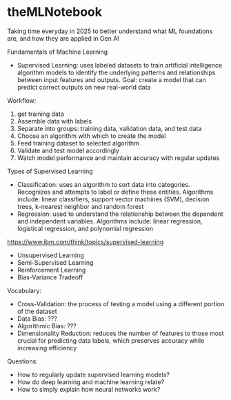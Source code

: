 # theMLNotebook

Taking time everyday in 2025 to better understand what ML foundations are, and how they are applied in Gen AI

Fundamentals of Machine Learning

- Supervised Learning: uses labeled datasets to train artificial intelligence algorithm models to identify the underlying patterns and relationships between input features and outputs. Goal: create a model that can predict correct outputs on new real-world data

Workflow:

1. get training data
2. Assemble data with labels
3. Separate into groups: training data, validation data, and test data
4. Choose an algorithm with which to create the model
5. Feed training dataset to selected algorithm
6. Validate and test model accordingly
7. Watch model performance and maintain accuracy with regular updates

Types of Supervised Learning

- Classification: uses an algorithm to sort data into categories. Recognizes and attempts to label or define these entities. Algorithms include: linear classifiers, support vector machines (SVM), decision trees, k-nearest neighbor and random forest
- Regression: used to understand the relationship between the dependent and independent variables. Algorithms include: linear regression, logistical regression, and polynomial regression

https://www.ibm.com/think/topics/supervised-learning

- Unsupervised Learning
- Semi-Supervised Learning
- Reinforcement Learning
- Bias-Variance Tradeoff

Vocabulary:

- Cross-Validation: the process of testing a model using a different portion of the dataset
- Data Bias: ???
- Algorithmic Bias: ???
- Dimensionality Reduction: reduces the number of features to those most crucial for predicting data labels, which preserves accuracy while increasing efficiency

Questions:

- How to regularly update supervised learning models?
- How do deep learning and machine learning relate?
- How to simply explain how neural networks work?
